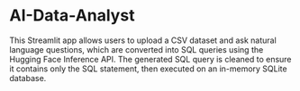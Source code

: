 # AI-Data-Analyst
This Streamlit app allows users to upload a CSV dataset and ask natural language questions, which are converted into SQL queries using the Hugging Face Inference API. The generated SQL query is cleaned to ensure it contains only the SQL statement, then executed on an in-memory SQLite database. 
